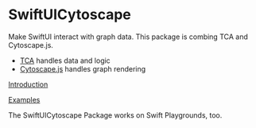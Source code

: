# SwiftUICytoscape
Make SwiftUI interact with graph data. This package is combing TCA and Cytoscape.js.
* [TCA](https://github.com/pointfreeco/swift-composable-architecture) handles data and logic
* [Cytoscape.js](https://js.cytoscape.org/) handles graph rendering

[Introduction](https://luomein.medium.com/tca-for-network-graph-via-cytoscape-js-d4dbda2d0a96)

[Examples](https://github.com/luomein/SwiftUICytoscape/tree/main/Sources/SwiftUICytoscape/Example)

The SwiftUICytoscape Package works on Swift Playgrounds, too.
